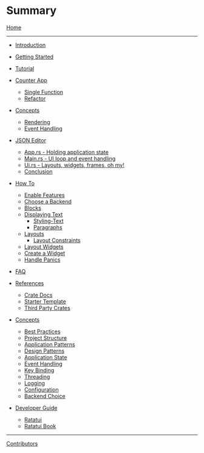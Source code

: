 # Summary

[Home](./README.md)

---

- [Introduction](./introduction.md)

- [Getting Started](./getting-started/README.md)

- [Tutorial](./tutorial/README.md)

- [Counter App](./tutorial/counter-app/README.md)

  - [Single Function](./tutorial/counter-app/single-function.md)
  - [Refactor](./tutorial/counter-app/refactor.md)

- [Concepts](./concepts/README.md)

  - [Rendering]()
  - [Event Handling](./concepts/event_handling.md)

- [JSON Editor](./tutorial/json-editor/README.md)

  - [App.rs - Holding application state](./tutorial/json-editor/app.md)
  - [Main.rs - UI loop and event handling](./tutorial/json-editor/main.md)
  - [Ui.rs - Layouts, widgets, frames, oh my!](./tutorial/json-editor/ui.md)
  - [Conclusion](./tutorial/json-editor/closing_thoughts.md)

- [How To]()

  - [Enable Features](./how-to/features.md)
  - [Choose a Backend](./how-to/choosing-a-backend.md)
  - [Blocks]()
  - [Displaying Text]()
    - [Styling-Text]()
    - [Paragraphs]()
  - [Layouts]()
    - [Layout Constraints]()
  - [Layout Widgets]()
  - [Create a Widget]()
  - [Handle Panics]()

- [FAQ](./faq.md)

- [References]()

  - [Crate Docs]()
  - [Starter Template]()
  - [Third Party Crates]()

- [Concepts](./concepts/README.md)

  - [Best Practices]()
  - [Project Structure]()
  - [Application Patterns]()
  - [Design Patterns]()
  - [Application State]()
  - [Event Handling]()
  - [Key Binding]()
  - [Threading]()
  - [Logging]()
  - [Configuration]()
  - [Backend Choice]()

- [Developer Guide]()

  - [Ratatui]()
  - [Ratatui Book](./developer-guide/book.md)

---

[Contributors](contributors.md)
